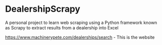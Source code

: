 # DealershipScrapy
A personal project to learn web scraping using a Python framework known as Scrapy to extract results from a dealership into Excel

https://www.machinerypete.com/dealerships/search - This is the website 
